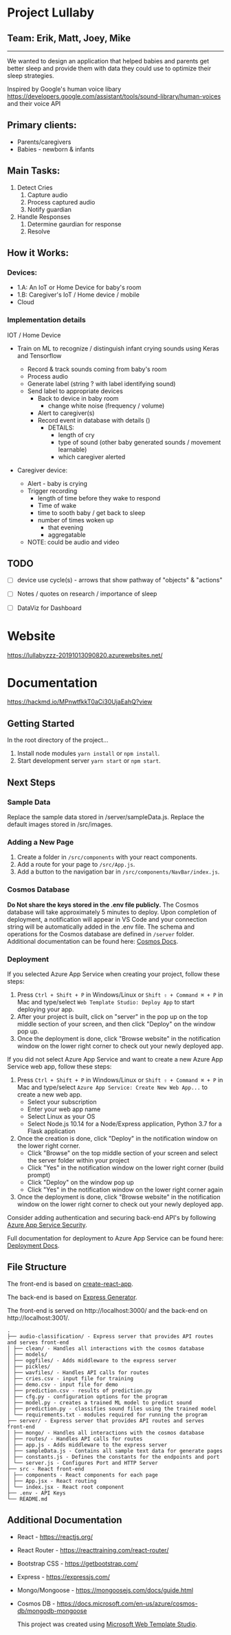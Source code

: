 # **Project Lullaby**

## Team: Erik, Matt, Joey, Mike

-------

We wanted to design an application that helped babies and parents get better sleep and provide them with data they could use to optimize their sleep strategies.

Inspired by Google's human voice libary https://developers.google.com/assistant/tools/sound-library/human-voices and their voice API 


## Primary clients:
* Parents/caregivers
* Babies - newborn & infants

## Main Tasks:

1. Detect Cries
    1. Capture audio
    2. Process captured audio
    3. Notify guardian
2. Handle Responses
    1. Determine gaurdian for response
    2. Resolve

## **How it Works:**

### **Devices:**
* 1.A: An IoT or Home Device for baby's room
* 1.B: Caregiver's IoT / Home device / mobile
* Cloud

### **Implementation details**

IOT / Home Device

* Train on ML to recognize / distinguish infant crying sounds using Keras and Tensorflow
    * Record & track sounds coming from baby's room
    * Process audio
    * Generate label (string ? with label identifying sound)
    * Send label to appropriate devices
        * Back to device in baby room
            * change white noise (frequency / volume)
        * Alert to caregiver(s)
        * Record event in database with details ()
            * DETAILS: 
                * length of cry
                * type of sound (other baby generated sounds / movement learnable)
                * which caregiver alerted

* Caregiver device:
    * Alert - baby is crying
    * Trigger recording
        * length of time before they wake to respond
        * Time of wake
        * time to sooth baby / get back to sleep
        * number of times woken up 
            * that evening
            * aggregatable
    * NOTE: could be audio and video


## TODO
- [ ] device use cycle(s) - arrows that show pathway of "objects" & "actions"
- [ ] Notes / quotes on research / importance of sleep
- [ ] DataViz for Dashboard




 # Website
 https://lullabyzzz-20191013090820.azurewebsites.net/
 
 
 # Documentation
 
 https://hackmd.io/MPnwtfkkT0aCi30UjaEahQ?view
 
 
 
 ## Getting Started

In the root directory of the project...

1. Install node modules `yarn install` or `npm install`.
2. Start development server `yarn start` or `npm start`.

## Next Steps


### Sample Data

Replace the sample data stored in /server/sampleData.js.
Replace the default images stored in /src/images.



### Adding a New Page

1. Create a folder in `/src/components` with your react components.
2. Add a route for your page to `/src/App.js`.
3. Add a button to the navigation bar in `/src/components/NavBar/index.js`.



### Cosmos Database

**Do Not share the keys stored in the .env file publicly.**
The Cosmos database will take approximately 5 minutes to deploy. Upon completion of deployment,
a notification will appear in VS Code and your connection string will be automatically added in
the .env file. The schema and operations for the Cosmos database are defined in `/server` folder.
Additional documentation can be found here: [Cosmos Docs](https://github.com/Microsoft/WebTemplateStudio/blob/dev/docs/services/azure-cosmos.md).

### Deployment

If you selected Azure App Service when creating your project, follow these steps:

1. Press `Ctrl + Shift + P` in Windows/Linux or `Shift ⇧ + Command ⌘ + P` in Mac and type/select `Web Template Studio: Deploy App` to start deploying your app.
2. After your project is built, click on "server" in the pop up on the top middle section of your screen, and then click "Deploy" on the window pop up.
3. Once the deployment is done, click "Browse website" in the notification window on the lower right corner to check out your newly deployed app.

If you did not select Azure App Service and want to create a new Azure App Service web app, follow these steps:

1. Press `Ctrl + Shift + P` in Windows/Linux or `Shift ⇧ + Command ⌘ + P` in Mac and type/select `Azure App Service: Create New Web App...` to create a new web app.
   - Select your subscription
   - Enter your web app name
   - Select Linux as your OS
   - Select Node.js 10.14 for a Node/Express application, Python 3.7 for a Flask application
2. Once the creation is done, click "Deploy" in the notification window on the lower right corner.
   - Click "Browse" on the top middle section of your screen and select the server folder within your project
   - Click "Yes" in the notification window on the lower right corner (build prompt)
   - Click "Deploy" on the window pop up
   - Click "Yes" in the notification window on the lower right corner again
3. Once the deployment is done, click "Browse website" in the notification window on the lower right corner to check out your newly deployed app.

Consider adding authentication and securing back-end API's by following [Azure App Service Security](https://docs.microsoft.com/en-us/azure/app-service/overview-security).

Full documentation for deployment to Azure App Service can be found here: [Deployment Docs](https://github.com/Microsoft/WebTemplateStudio/blob/dev/docs/deployment.md).

## File Structure

The front-end is based on [create-react-app](https://github.com/facebook/create-react-app).

The back-end is based on [Express Generator](https://expressjs.com/en/starter/generator.html).

The front-end is served on http://localhost:3000/ and the back-end on http://localhost:3001/.

```
.
├── audio-classification/ - Express server that provides API routes and serves front-end
│ ├── clean/ - Handles all interactions with the cosmos database
│ ├── models/
│ ├── oggfiles/ - Adds middleware to the express server
│ ├── pickles/
│ ├── wavfiles/ - Handles API calls for routes
│ ├── cries.csv - input file for training
│ ├── demo.csv - input file for demo
│ ├── prediction.csv - results of prediction.py
│ ├── cfg.py - configuration options for the program
│ ├── model.py - creates a trained ML model to predict sound
│ ├── prediction.py - classifies sound files using the trained model
│ └── requirements.txt - modules required for running the program
├── server/ - Express server that provides API routes and serves front-end
│ ├── mongo/ - Handles all interactions with the cosmos database
│ ├── routes/ - Handles API calls for routes
│ ├── app.js - Adds middleware to the express server
│ ├── sampleData.js - Contains all sample text data for generate pages
│ ├── constants.js - Defines the constants for the endpoints and port
│ └── server.js - Configures Port and HTTP Server
├── src - React front-end
│ ├── components - React components for each page
│ ├── App.jsx - React routing
│ └── index.jsx - React root component
├── .env - API Keys
└── README.md
```

## Additional Documentation


- React - https://reactjs.org/
- React Router - https://reacttraining.com/react-router/

- Bootstrap CSS - https://getbootstrap.com/
- Express - https://expressjs.com/


- Mongo/Mongoose - https://mongoosejs.com/docs/guide.html
- Cosmos DB - https://docs.microsoft.com/en-us/azure/cosmos-db/mongodb-mongoose

  This project was created using [Microsoft Web Template Studio](https://github.com/Microsoft/WebTemplateStudio).
